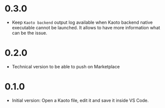 # 0.3.0

- Keep `Kaoto backend` output log available when Kaoto backend native executable cannot be launched. It allows to have more information what can be the issue.

# 0.2.0

- Technical version to be able to push on Marketplace

# 0.1.0

- Initial version: Open a Kaoto file, edit it and save it inside VS Code.
